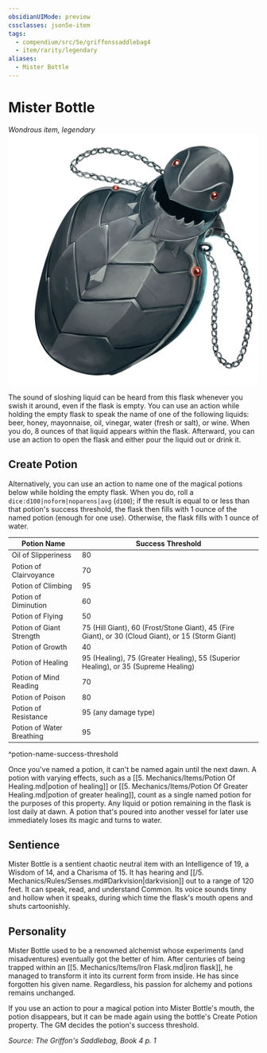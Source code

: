 ```yaml
---
obsidianUIMode: preview
cssclasses: json5e-item
tags:
  - compendium/src/5e/griffonssaddlebag4
  - item/rarity/legendary
aliases:
  - Mister Bottle
---
```

# Mister Bottle
*Wondrous item, legendary*  
![](https://raw.githubusercontent.com/TheGiddyLimit/homebrew-img/main/img/GriffonsSaddlebag4/Items/Mister-Bottle.webp#right)  


The sound of sloshing liquid can be heard from this flask whenever you swish it around, even if the flask is empty. You can use an action while holding the empty flask to speak the name of one of the following liquids: beer, honey, mayonnaise, oil, vinegar, water (fresh or salt), or wine. When you do, 8 ounces of that liquid appears within the flask. Afterward, you can use an action to open the flask and either pour the liquid out or drink it.

## Create Potion

Alternatively, you can use an action to name one of the magical potions below while holding the empty flask. When you do, roll a `dice:d100|noform|noparens|avg` (`d100`); if the result is equal to or less than that potion's success threshold, the flask then fills with 1 ounce of the named potion (enough for one use). Otherwise, the flask fills with 1 ounce of water.

| Potion Name | Success Threshold |
|-------------|-------------------|
| Oil of Slipperiness | 80 |
| Potion of Clairvoyance | 70 |
| Potion of Climbing | 95 |
| Potion of Diminution | 60 |
| Potion of Flying | 50 |
| Potion of Giant Strength | 75 (Hill Giant), 60 (Frost/Stone Giant), 45 (Fire Giant), or 30 (Cloud Giant), or 15 (Storm Giant) |
| Potion of Growth | 40 |
| Potion of Healing | 95 (Healing), 75 (Greater Healing), 55 (Superior Healing), or 35 (Supreme Healing) |
| Potion of Mind Reading | 70 |
| Potion of Poison | 80 |
| Potion of Resistance | 95 (any damage type) |
| Potion of Water Breathing | 95 |
^potion-name-success-threshold

Once you've named a potion, it can't be named again until the next dawn. A potion with varying effects, such as a [[5. Mechanics/Items/Potion Of Healing.md\|potion of healing]] or [[5. Mechanics/Items/Potion Of Greater Healing.md\|potion of greater healing]], count as a single named potion for the purposes of this property. Any liquid or potion remaining in the flask is lost daily at dawn. A potion that's poured into another vessel for later use immediately loses its magic and turns to water.

## Sentience

Mister Bottle is a sentient chaotic neutral item with an Intelligence of 19, a Wisdom of 14, and a Charisma of 15. It has hearing and [[/5. Mechanics/Rules/Senses.md#Darkvision\|darkvision]] out to a range of 120 feet. It can speak, read, and understand Common. Its voice sounds tinny and hollow when it speaks, during which time the flask's mouth opens and shuts cartoonishly.

## Personality

Mister Bottle used to be a renowned alchemist whose experiments (and misadventures) eventually got the better of him. After centuries of being trapped within an [[5. Mechanics/Items/Iron Flask.md\|iron flask]], he managed to transform it into its current form from inside. He has since forgotten his given name. Regardless, his passion for alchemy and potions remains unchanged.

If you use an action to pour a magical potion into Mister Bottle's mouth, the potion disappears, but it can be made again using the bottle's Create Potion property. The GM decides the potion's success threshold.

*Source: The Griffon's Saddlebag, Book 4 p. 1*
